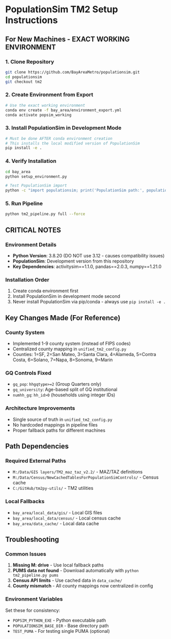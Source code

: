 # PopulationSim TM2 Setup Instructions

## For New Machines - EXACT WORKING ENVIRONMENT

### 1. Clone Repository
```bash
git clone https://github.com/BayAreaMetro/populationsim.git
cd populationsim
git checkout tm2
```

### 2. Create Environment from Export
```bash
# Use the exact working environment
conda env create -f bay_area/environment_export.yml
conda activate popsim_working
```

### 3. Install PopulationSim in Development Mode
```bash
# Must be done AFTER conda environment creation
# This installs the local modified version of PopulationSim
pip install -e .
```

### 4. Verify Installation
```bash
cd bay_area
python setup_environment.py

# Test PopulationSim import
python -c "import populationsim; print('PopulationSim path:', populationsim.__file__)"
```

### 5. Run Pipeline
```bash
python tm2_pipeline.py full --force
```

## CRITICAL NOTES

### Environment Details
- **Python Version**: 3.8.20 (DO NOT use 3.12 - causes compatibility issues)
- **PopulationSim**: Development version from this repository
- **Key Dependencies**: activitysim==1.1.0, pandas==2.0.3, numpy==1.21.0

### Installation Order
1. Create conda environment first
2. Install PopulationSim in development mode second
3. Never install PopulationSim via pip/conda - always use `pip install -e .`

## Key Changes Made (For Reference)

### County System
- Implemented 1-9 county system (instead of FIPS codes)
- Centralized county mapping in `unified_tm2_config.py`
- Counties: 1=SF, 2=San Mateo, 3=Santa Clara, 4=Alameda, 5=Contra Costa, 6=Solano, 7=Napa, 8=Sonoma, 9=Marin

### GQ Controls Fixed
- `gq_pop`: `hhgqtype>=2` (Group Quarters only)
- `gq_university`: Age-based split of GQ institutional
- `numhh_gq`: `hh_id>0` (households using integer IDs)

### Architecture Improvements
- Single source of truth in `unified_tm2_config.py`
- No hardcoded mappings in pipeline files
- Proper fallback paths for different machines

## Path Dependencies

### Required External Paths
- `M:/Data/GIS layers/TM2_maz_taz_v2.2/` - MAZ/TAZ definitions
- `M:/Data/Census/NewCachedTablesForPopulationSimControls/` - Census cache
- `C:/GitHub/tm2py-utils/` - TM2 utilities

### Local Fallbacks
- `bay_area/local_data/gis/` - Local GIS files
- `bay_area/local_data/census/` - Local census cache
- `bay_area/data_cache/` - Local data cache

## Troubleshooting

### Common Issues
1. **Missing M: drive** - Use local fallback paths
2. **PUMS data not found** - Download automatically with `python tm2_pipeline.py pums`
3. **Census API limits** - Use cached data in `data_cache/`
4. **County mismatch** - All county mappings now centralized in config

### Environment Variables
Set these for consistency:
- `POPSIM_PYTHON_EXE` - Python executable path
- `POPULATIONSIM_BASE_DIR` - Base directory path
- `TEST_PUMA` - For testing single PUMA (optional)
